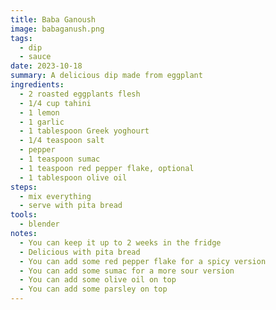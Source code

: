 ```yaml
---
title: Baba Ganoush
image: babaganush.png
tags:
  - dip
  - sauce
date: 2023-10-18
summary: A delicious dip made from eggplant
ingredients:
  - 2 roasted eggplants flesh
  - 1/4 cup tahini
  - 1 lemon
  - 1 garlic
  - 1 tablespoon Greek yoghourt
  - 1/4 teaspoon salt
  - pepper
  - 1 teaspoon sumac
  - 1 teaspoon red pepper flake, optional
  - 1 tablespoon olive oil
steps:
  - mix everything
  - serve with pita bread
tools:
  - blender
notes:
  - You can keep it up to 2 weeks in the fridge
  - Delicious with pita bread
  - You can add some red pepper flake for a spicy version
  - You can add some sumac for a more sour version
  - You can add some olive oil on top
  - You can add some parsley on top
---
```


